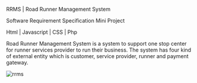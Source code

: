 RRMS | Road Runner Management System

Software Requirement Specification Mini Project

Html | Javascript | CSS | Php

Road Runner Management System is a system to support one stop center for runner services provider to run their business. The system has four kind of external entity which is customer, service provider, runner and payment gateway.


![rrms](https://user-images.githubusercontent.com/76787324/201714431-6e0f5807-7c15-4bd1-be37-cfd402e848c7.png)
